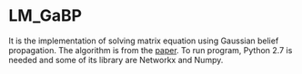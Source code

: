 LM_GaBP
=======
It is the implementation of solving matrix equation using Gaussian belief propagation. The algorithm is from the [paper](http://www.cs.huji.ac.il/~dolev/pubs/bickson-ISIT1.pdf). To run program, Python 2.7 is needed and some of its library are Networkx and Numpy.
